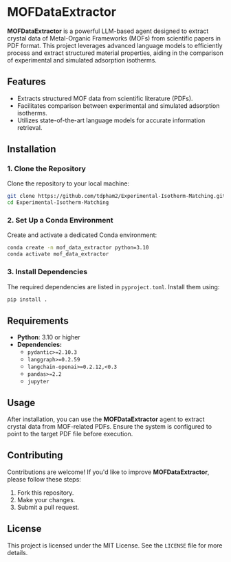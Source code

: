 # MOFDataExtractor

**MOFDataExtractor** is a powerful LLM-based agent designed to extract crystal data of Metal-Organic Frameworks (MOFs) from scientific papers in PDF format. This project leverages advanced language models to efficiently process and extract structured material properties, aiding in the comparison of experimental and simulated adsorption isotherms.

## Features
- Extracts structured MOF data from scientific literature (PDFs).
- Facilitates comparison between experimental and simulated adsorption isotherms.
- Utilizes state-of-the-art language models for accurate information retrieval.

## Installation
### 1. Clone the Repository
Clone the repository to your local machine:
```bash
git clone https://github.com/tdpham2/Experimental-Isotherm-Matching.git
cd Experimental-Isotherm-Matching
```

### 2. Set Up a Conda Environment
Create and activate a dedicated Conda environment:
```bash
conda create -n mof_data_extractor python=3.10
conda activate mof_data_extractor
```

### 3. Install Dependencies
The required dependencies are listed in `pyproject.toml`. Install them using:
```bash
pip install .
```

## Requirements
- **Python**: 3.10 or higher
- **Dependencies:**
  - `pydantic>=2.10.3`
  - `langgraph>=0.2.59`
  - `langchain-openai>=0.2.12,<0.3`
  - `pandas>=2.2`
  - `jupyter`

## Usage
After installation, you can use the **MOFDataExtractor** agent to extract crystal data from MOF-related PDFs. Ensure the system is configured to point to the target PDF file before execution.

## Contributing
Contributions are welcome! If you'd like to improve **MOFDataExtractor**, please follow these steps:
1. Fork this repository.
2. Make your changes.
3. Submit a pull request.

## License
This project is licensed under the MIT License. See the `LICENSE` file for more details.
